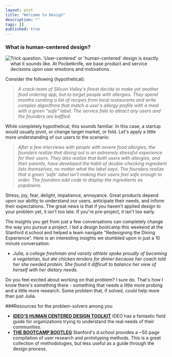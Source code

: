 ```yaml
---
layout: post
title: "Welcome to Design"
description: ""
tags: []
published: true
---
```


### What is human-centered design?

<img src="{% asset_path postit.jpg %}" style="float:left; margin-bottom: 25px">

Trick question. 'User-centered' or 'human-centered' design is exactly what it sounds like. At Pocketknife, we base product and service decisions upon user emotions and motivations. 

<!--more-->

Consider the following (hypothetical): 

>*A crack-team of Silicon Valley's finest decide to make yet another food ordering app, but to target people with allergies. They spend months curating a list of recipes from local restaurants and write complex algorithms that match a user's allergy profile with a meal with a green "safe" label. The service fails to attract any users and the founders are baffled.*

While completely hypothetical, this sounds familiar. In this case, a startup would usually pivot, or change target market, or fold. Let's apply a little more understanding of our users to the scenario: 

>*After a few interviews with people with severe food allergies, the founders realize that dining out is an extremely stressful experience for their users. They also realize that both users with allergies, and their parents, have developed the habit of double-checking ingredient lists themselves, no matter what the label says. The founders realize that a green 'safe' label isn't making their users feel safe enough to order. The founders add code to display the ingredients as popdowns.*

Stress, joy, fear, delight, impatience, annoyance. Great products depend upon our ability to understand our users, anticipate their needs, and inform their expectations. The great news is that if you haven't applied design to your problem yet, it isn't too late. If you're pre-project, it isn't too early. 

The insights you get from just a few conversations can completely change the way you pursue a project. I led a design bootcamp this weekend at the Stanford d.school and helped a team navigate "Redesigning the Dining Experience". Here is an interesting insights we stumbled upon in just a 10 minute conversation: 

- *Julia, a college freshman and varsity athlete spoke proudly of becoming a vegetarian, but ate chicken tenders for dinner because her coach told her she needed protein. She found it difficult to balance her view of herself with her dietary needs.*

Do you feel excited about working on that problem? I sure do. That's how I know there's something there - something that needs a little more probing and a little more research. Some problem that, if solved, could help more than just Julia. 


###Resources for the problem-solvers among you
- [**IDEO'S HUMAN CENTERED DESIGN TOOLKIT**](http://www.ideo.com/work/human-centered-design-toolkit/)  IDEO has a fantastic field guide for organizations trying to understand the real needs of their communities.  
- [**THE BOOTCAMP BOOTLEG**](http://dschool.stanford.edu/wp-content/uploads/2011/03/BootcampBootleg2010v2SLIM.pdf)  Stanford's d.school provides a ~50 page compilation of user research and prototyping methods. This is a great collection of methodologies, but less useful as a guide through the design process. 




